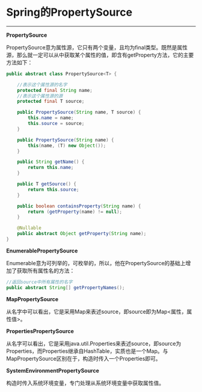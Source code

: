 # Spring的PropertySource

---

**PropertySource**

PropertySource意为属性源，它只有两个变量，且均为final类型。既然是属性源，那么就一定可以从中获取某个属性的值，即含有getProperty方法，它的主要方法如下：

```java
public abstract class PropertySource<T> {

    //表示这个属性源的名字
    protected final String name;
    //表示这个属性源的源
    protected final T source;

    public PropertySource(String name, T source) {
        this.name = name;
        this.source = source;
    }

    public PropertySource(String name) {
        this(name, (T) new Object());
    }

    public String getName() {
        return this.name;
    }

    public T getSource() {
        return this.source;
    }

    public boolean containsProperty(String name) {
        return (getProperty(name) != null);
    }

    @Nullable
    public abstract Object getProperty(String name);
}
```

 **EnumerablePropertySource**

 Enumerable意为可列举的，可枚举的，所以，他在PropertySource的基础上增加了获取所有属性名的方法：

```java
//返回source中所有属性的名字
public abstract String[] getPropertyNames();
```

**MapPropertySource**

从名字中可以看出，它是采用Map来表述source，即source即为Map&lt;属性，属性值&gt;。

**PropertiesPropertySource**

从名字可以看出，它是采用java.util.Properties来表述source，即source为 Properties，而Properties继承自HashTable，实质也是一个Map。与MapPropertySource区别在于，构造时传入一个Properties即可。

**SystemEnvironmentPropertySource**

构造时传入系统环境变量 ，专门处理从系统环境变量中获取属性值。

 

